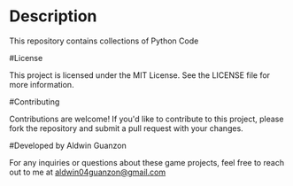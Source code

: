 # Description

This repository contains collections of Python Code

#License

This project is licensed under the MIT License. See the LICENSE file for more information.

#Contributing

Contributions are welcome! If you'd like to contribute to this project, please fork the repository and submit a pull request with your changes.

#Developed by Aldwin Guanzon

For any inquiries or questions about these game projects, feel free to reach out to me at aldwin04guanzon@gmail.com
